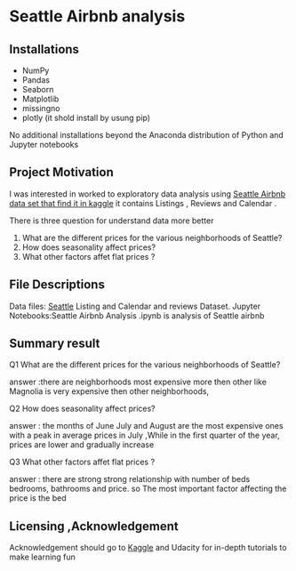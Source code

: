 # Seattle Airbnb analysis

## Installations

- NumPy
- Pandas
- Seaborn
- Matplotlib
- missingno
- plotly (it shold install by usung pip)

No additional installations beyond the Anaconda distribution of Python and Jupyter notebooks


## Project Motivation

I was interested in worked to exploratory data analysis using [Seattle Airbnb data set that find it in kaggle](https://www.kaggle.com/datasets/airbnb/seattle) it contains Listings , Reviews and Calendar . 

There is three question for understand data more better

1. What are the different prices for the various neighborhoods of Seattle?
2. How does seasonality affect prices?
3. What other factors affet flat prices ?


## File Descriptions

Data files: [Seattle](https://www.kaggle.com/datasets/airbnb/seattle) Listing and Calendar and reviews Dataset.
Jupyter Notebooks:Seattle Airbnb Analysis .ipynb is analysis of Seattle airbnb  


## Summary result


Q1 What are the different prices for the various neighborhoods of Seattle? 

answer :there are neighborhoods most expensive more then other like Magnolia is very expensive then other neighborhoods,

Q2 How does seasonality affect prices?

answer : the months of June July and August are the most expensive ones with a peak in average prices in 
July ,While in the first quarter of the year, prices are lower and gradually increase

Q3 What other factors affet flat prices ?

answer : there are strong strong relationship with number of beds bedrooms, bathrooms and price. 
so The most important factor affecting the price is the bed


## Licensing ,Acknowledgement


Acknowledgement should go to [Kaggle](https://www.kaggle.com/datasets/airbnb/seattle) and Udacity for in-depth tutorials to make learning fun
